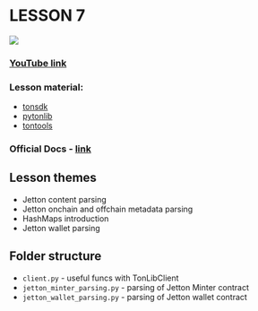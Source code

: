 # LESSON 7
[![](https://img.shields.io/badge/%F0%9F%92%8E-TON-grey)](https://ton.org)

### [YouTube link](https://www.youtube.com/watch?v=7WhF15NA5P8)

### Lesson material:
* [tonsdk](https://github.com/tonfactory/tonsdk)
* [pytonlib](https://github.com/toncenter/pytonlib)
* [tontools](https://github.com/yungwine/TonTools)


### Official Docs - [link](https://docs.ton.org)

## Lesson themes
- Jetton content parsing
- Jetton onchain and offchain metadata parsing
- HashMaps introduction 
- Jetton wallet parsing

## Folder structure
- `client.py` - useful funcs with TonLibClient 
- `jetton_minter_parsing.py` - parsing of Jetton Minter contract
- `jetton_wallet_parsing.py` - parsing of Jetton wallet contract
